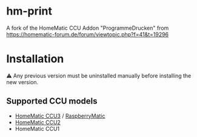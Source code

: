 # hm-print
A fork of the HomeMatic CCU Addon "ProgrammeDrucken" from https://homematic-forum.de/forum/viewtopic.php?f=41&t=19296

# Installation
:warning: Any previous version must be uninstalled manually before installing the new version.

## Supported CCU models
* [HomeMatic CCU3](https://www.eq-3.de/produkte/homematic/zentralen-und-gateways/smart-home-zentrale-ccu3.html) / [RaspberryMatic](http://raspberrymatic.de/)
* [HomeMatic CCU2](https://www.eq-3.de/produkt-detail-zentralen-und-gateways/items/homematic-zentrale-ccu-2.html)
* HomeMatic CCU1
